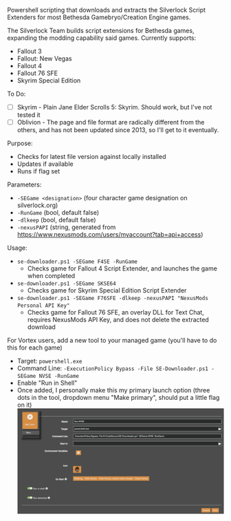 Powershell scripting that downloads and extracts the Silverlock Script Extenders for most Bethesda Gamebryo/Creation Engine games.

The Silverlock Team builds script extensions for Bethesda games, expanding the modding capability said games.
Currently supports:
- Fallout 3
- Fallout: New Vegas
- Fallout 4
- Fallout 76 SFE
- Skyrim Special Edition
    
To Do:
- [ ] Skyrim - Plain Jane Elder Scrolls 5: Skyrim.  Should work, but I've not tested it
- [ ] Oblivion - The page and file format are radically different from the others, and has not been updated since 2013, so I'll get to it eventually.

Purpose:
- Checks for latest file version against locally installed
- Updates if available
- Runs if flag set

Parameters:
- `-SEGame <designation>` (four character game designation on silverlock.org)
- `-RunGame` (bool, default false)
- `-dlkeep` (bool, default false)
- `-nexusPAPI` (string, generated from https://www.nexusmods.com/users/myaccount?tab=api+access)

Usage:
- `se-downloader.ps1 -SEGame F4SE -RunGame`
  - Checks game for Fallout 4 Script Extender, and launches the game when completed
- `se-downloader.ps1 -SEGame SKSE64`
  - Checks game for Skyrim Special Edition Script Extender
- `se-downloader.ps1 -SEGame F76SFE -dlkeep -nexusPAPI "NexusMods Personal API Key"`
  - Checks game for Fallout 76 SFE, an overlay DLL for Text Chat, requires NexusMods API Key, and does not delete the extracted download

For Vortex users, add a new tool to your managed game (you'll have to do this for each game)
- Target: `powershell.exe`
- Command Line: `-ExecutionPolicy Bypass -File SE-Downloader.ps1 -SEGame NVSE -RunGame`
- Enable "Run in Shell"
- Once added, I personally make this my primary launch option (three dots in the tool, dropdown menu "Make primary", should put a little flag on it)
![Add a tool to Vortex](vortex-addtool.png)
